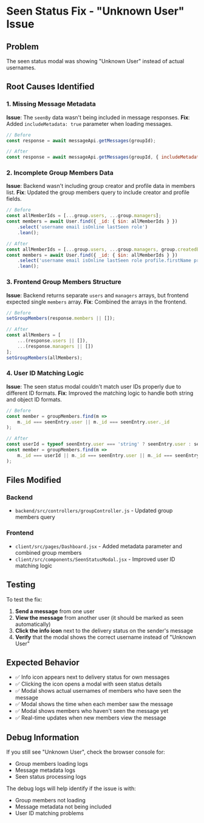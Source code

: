 # Seen Status Fix - "Unknown User" Issue

## Problem
The seen status modal was showing "Unknown User" instead of actual usernames.

## Root Causes Identified

### 1. Missing Message Metadata
**Issue**: The `seenBy` data wasn't being included in message responses.
**Fix**: Added `includeMetadata: true` parameter when loading messages.

```javascript
// Before
const response = await messageApi.getMessages(groupId);

// After  
const response = await messageApi.getMessages(groupId, { includeMetadata: true });
```

### 2. Incomplete Group Members Data
**Issue**: Backend wasn't including group creator and profile data in members list.
**Fix**: Updated the group members query to include creator and profile fields.

```javascript
// Before
const allMemberIds = [...group.users, ...group.managers];
const members = await User.find({ _id: { $in: allMemberIds } })
    .select('username email isOnline lastSeen role')
    .lean();

// After
const allMemberIds = [...group.users, ...group.managers, group.createdBy];
const members = await User.find({ _id: { $in: allMemberIds } })
    .select('username email isOnline lastSeen role profile.firstName profile.lastName')
    .lean();
```

### 3. Frontend Group Members Structure
**Issue**: Backend returns separate `users` and `managers` arrays, but frontend expected single `members` array.
**Fix**: Combined the arrays in the frontend.

```javascript
// Before
setGroupMembers(response.members || []);

// After
const allMembers = [
    ...(response.users || []),
    ...(response.managers || [])
];
setGroupMembers(allMembers);
```

### 4. User ID Matching Logic
**Issue**: The seen status modal couldn't match user IDs properly due to different ID formats.
**Fix**: Improved the matching logic to handle both string and object ID formats.

```javascript
// Before
const member = groupMembers.find(m => 
    m._id === seenEntry.user || m._id === seenEntry.user._id
);

// After
const userId = typeof seenEntry.user === 'string' ? seenEntry.user : seenEntry.user?._id;
const member = groupMembers.find(m => 
    m._id === userId || m._id === seenEntry.user || m._id === seenEntry.user?._id
);
```

## Files Modified

### Backend
- `backend/src/controllers/groupController.js` - Updated group members query

### Frontend  
- `client/src/pages/Dashboard.jsx` - Added metadata parameter and combined group members
- `client/src/components/SeenStatusModal.jsx` - Improved user ID matching logic

## Testing

To test the fix:

1. **Send a message** from one user
2. **View the message** from another user (it should be marked as seen automatically)
3. **Click the info icon** next to the delivery status on the sender's message
4. **Verify** that the modal shows the correct username instead of "Unknown User"

## Expected Behavior

- ✅ Info icon appears next to delivery status for own messages
- ✅ Clicking the icon opens a modal with seen status details
- ✅ Modal shows actual usernames of members who have seen the message
- ✅ Modal shows the time when each member saw the message
- ✅ Modal shows members who haven't seen the message yet
- ✅ Real-time updates when new members view the message

## Debug Information

If you still see "Unknown User", check the browser console for:
- Group members loading logs
- Message metadata logs  
- Seen status processing logs

The debug logs will help identify if the issue is with:
- Group members not loading
- Message metadata not being included
- User ID matching problems
